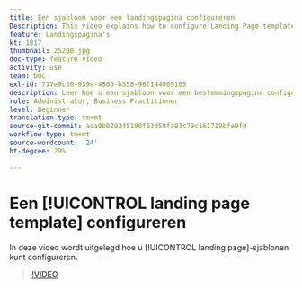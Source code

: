 ```yaml
---
title: Een sjabloon voor een landingspagina configureren
Description: This video explains how to configure Landing Page templates in Adobe Campaign Standard.
feature: Landingspagina's
kt: 1817
thumbnail: 25200.jpg
doc-type: feature video
activity: use
team: DOC
exl-id: 717e9c30-939e-4560-b358-96f144009105
description: Leer hoe u een sjabloon voor een bestemmingspagina configureert
role: Administrator, Business Practitioner
level: Beginner
translation-type: tm+mt
source-git-commit: ada0b029245190f53d58fa93c79c161719bfe9fd
workflow-type: tm+mt
source-wordcount: '24'
ht-degree: 29%

---
```


# Een [!UICONTROL landing page template] configureren

In deze video wordt uitgelegd hoe u [!UICONTROL landing page]-sjablonen kunt configureren.

>[!VIDEO](https://video.tv.adobe.com/v/25200/?quality=12)
